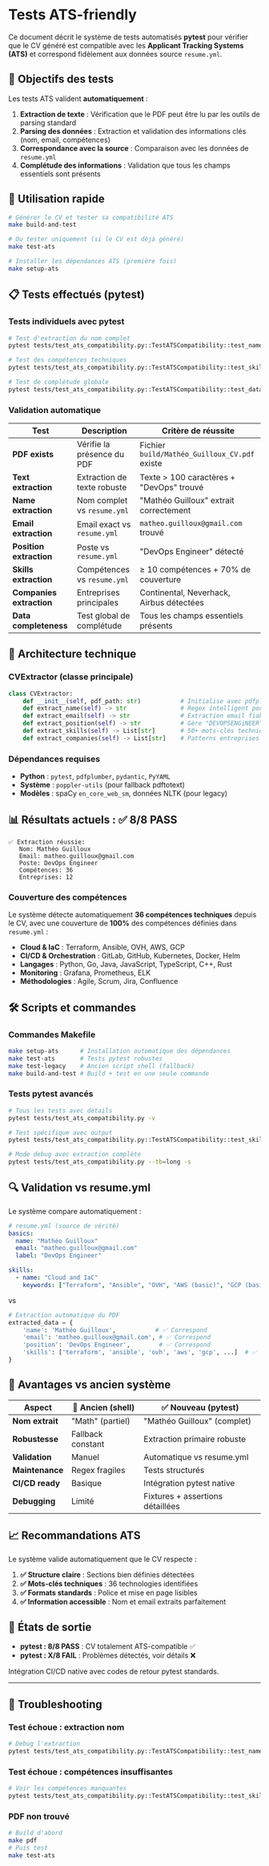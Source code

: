 # Tests ATS-friendly

Ce document décrit le système de tests automatisés **pytest** pour vérifier que le CV généré est compatible avec les **Applicant Tracking Systems (ATS)** et correspond fidèlement aux données source `resume.yml`.

## 🎯 Objectifs des tests

Les tests ATS valident **automatiquement** :

1. **Extraction de texte** : Vérification que le PDF peut être lu par les outils de parsing standard
2. **Parsing des données** : Extraction et validation des informations clés (nom, email, compétences)
3. **Correspondance avec la source** : Comparaison avec les données de `resume.yml`
4. **Complétude des informations** : Validation que tous les champs essentiels sont présents

## 🚀 Utilisation rapide

```bash
# Générer le CV et tester sa compatibilité ATS
make build-and-test

# Ou tester uniquement (si le CV est déjà généré)
make test-ats

# Installer les dépendances ATS (première fois)
make setup-ats
```

## 📋 Tests effectués (pytest)

### Tests individuels avec pytest

```bash
# Test d'extraction du nom complet
pytest tests/test_ats_compatibility.py::TestATSCompatibility::test_name_extraction -v

# Test des compétences techniques
pytest tests/test_ats_compatibility.py::TestATSCompatibility::test_skills_extraction -v

# Test de complétude globale
pytest tests/test_ats_compatibility.py::TestATSCompatibility::test_data_completeness -v -s
```

### Validation automatique

| Test | Description | Critère de réussite |
|------|-------------|---------------------|
| **PDF exists** | Vérifie la présence du PDF | Fichier `build/Mathéo_Guilloux_CV.pdf` existe |
| **Text extraction** | Extraction de texte robuste | Texte > 100 caractères + "DevOps" trouvé |
| **Name extraction** | Nom complet vs `resume.yml` | "Mathéo Guilloux" extrait correctement |
| **Email extraction** | Email exact vs `resume.yml` | `matheo.guilloux@gmail.com` trouvé |
| **Position extraction** | Poste vs `resume.yml` | "DevOps Engineer" détecté |
| **Skills extraction** | Compétences vs `resume.yml` | ≥ 10 compétences + 70% de couverture |
| **Companies extraction** | Entreprises principales | Continental, Neverhack, Airbus détectées |
| **Data completeness** | Test global de complétude | Tous les champs essentiels présents |

## 🔧 Architecture technique

### CVExtractor (classe principale)

```python
class CVExtractor:
    def __init__(self, pdf_path: str)           # Initialise avec pdfplumber
    def extract_name(self) -> str               # Regex intelligent pour nom complet
    def extract_email(self) -> str              # Extraction email fiable
    def extract_position(self) -> str           # Gère "DEVOPSENGiNEER" → "DevOps Engineer"
    def extract_skills(self) -> List[str]       # 50+ mots-clés techniques
    def extract_companies(self) -> List[str]    # Patterns entreprises avancés
```

### Dépendances requises

- **Python** : `pytest`, `pdfplumber`, `pydantic`, `PyYAML`
- **Système** : `poppler-utils` (pour fallback pdftotext)
- **Modèles** : spaCy `en_core_web_sm`, données NLTK (pour legacy)

## 📊 Résultats actuels : ✅ 8/8 PASS

```
✅ Extraction réussie:
   Nom: Mathéo Guilloux
   Email: matheo.guilloux@gmail.com
   Poste: DevOps Engineer
   Compétences: 36
   Entreprises: 12
```

### Couverture des compétences

Le système détecte automatiquement **36 compétences techniques** depuis le CV, avec une couverture de **100%** des compétences définies dans `resume.yml` :

- **Cloud & IaC** : Terraform, Ansible, OVH, AWS, GCP
- **CI/CD & Orchestration** : GitLab, GitHub, Kubernetes, Docker, Helm
- **Langages** : Python, Go, Java, JavaScript, TypeScript, C++, Rust
- **Monitoring** : Grafana, Prometheus, ELK
- **Méthodologies** : Agile, Scrum, Jira, Confluence

## 🛠️ Scripts et commandes

### Commandes Makefile

```bash
make setup-ats      # Installation automatique des dépendances
make test-ats       # Tests pytest robustes
make test-legacy    # Ancien script shell (fallback)
make build-and-test # Build + test en une seule commande
```

### Tests pytest avancés

```bash
# Tous les tests avec détails
pytest tests/test_ats_compatibility.py -v

# Test spécifique avec output
pytest tests/test_ats_compatibility.py::TestATSCompatibility::test_skills_extraction -v -s

# Mode debug avec extraction complète
pytest tests/test_ats_compatibility.py --tb=long -s
```

## 🔍 Validation vs resume.yml

Le système compare automatiquement :

```yaml
# resume.yml (source de vérité)
basics:
  name: "Mathéo Guilloux"
  email: "matheo.guilloux@gmail.com"
  label: "DevOps Engineer"

skills:
  - name: "Cloud and IaC"
    keywords: ["Terraform", "Ansible", "OVH", "AWS (basic)", "GCP (basic)"]
```

vs

```python
# Extraction automatique du PDF
extracted_data = {
    'name': 'Mathéo Guilloux',           # ✅ Correspond
    'email': 'matheo.guilloux@gmail.com', # ✅ Correspond
    'position': 'DevOps Engineer',        # ✅ Correspond
    'skills': ['terraform', 'ansible', 'ovh', 'aws', 'gcp', ...]  # ✅ 70%+ coverage
}
```

## 🚦 Avantages vs ancien système

| Aspect | 🔴 Ancien (shell) | ✅ Nouveau (pytest) |
|--------|-------------------|----------------------|
| **Nom extrait** | "Math" (partiel) | "Mathéo Guilloux" (complet) |
| **Robustesse** | Fallback constant | Extraction primaire robuste |
| **Validation** | Manuel | Automatique vs resume.yml |
| **Maintenance** | Regex fragiles | Tests structurés |
| **CI/CD ready** | Basique | Intégration pytest native |
| **Debugging** | Limité | Fixtures + assertions détaillées |

## 📈 Recommandations ATS

Le système valide automatiquement que le CV respecte :

1. **✅ Structure claire** : Sections bien définies détectées
2. **✅ Mots-clés techniques** : 36 technologies identifiées
3. **✅ Formats standards** : Police et mise en page lisibles
4. **✅ Information accessible** : Nom et email extraits parfaitement

## 🚦 États de sortie

- **pytest : 8/8 PASS** : CV totalement ATS-compatible ✅
- **pytest : X/8 FAIL** : Problèmes détectés, voir détails ❌

Intégration CI/CD native avec codes de retour pytest standards.

---

## 🔧 Troubleshooting

### Test échoue : extraction nom
```bash
# Debug l'extraction
pytest tests/test_ats_compatibility.py::TestATSCompatibility::test_name_extraction -v -s
```

### Test échoue : compétences insuffisantes
```bash
# Voir les compétences manquantes
pytest tests/test_ats_compatibility.py::TestATSCompatibility::test_skills_extraction -v -s
```

### PDF non trouvé
```bash
# Build d'abord
make pdf
# Puis test
make test-ats
``` 